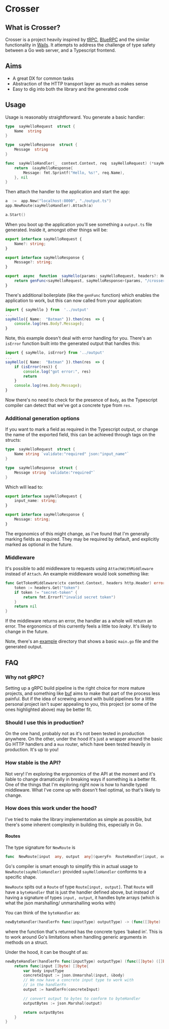 # Crosser

## What is Crosser?
Crosser is a project heavily inspired by [tRPC](https://github.com/trpc/trpc), [BlueRPC](https://github.com/blue-rpc/bluerpc) and the similar functionality in [Wails](https://github.com/wailsapp/wails). It attempts to address the challenge of type safety between a Go web server, and a Typescript frontend.

## Aims
- A great DX for common tasks
- Abstraction of the HTTP transport layer as much as makes sense
- Easy to dig into both the library and the generated code

## Usage
Usage is reasonably straightforward. You generate a basic handler:

```go
type  sayHelloRequest  struct {
	Name  string
}

type  sayHelloResponse  struct {
	Message  string
}

func  sayHelloHandler(_  context.Context, req  sayHelloRequest) (*sayHelloResponse, error) {
	return  &sayHelloResponse{
		Message: fmt.Sprintf("Hello, %s!", req.Name),
	}, nil
}
```

Then attach the handler to the application and start the app:

```go
a  :=  app.New("localhost:8000", "./output.ts")
app.NewRoute(sayHelloHandler).Attach(a)

a.Start()
```

When you boot up the application you'll see something a `output.ts` file generated. Inside it, amongst other things will be:
```typescript
export interface sayHelloRequest {
	Name?: string;
}

export interface sayHelloResponse {
	Message?: string;
}

export  async  function  sayHello(params: sayHelloRequest, headers?: HeadersInit):  Promise<Response<sayHelloResponse> |  Error> {
	return genFunc<sayHelloRequest, sayHelloResponse>(params, "/crosser/sayHello", headers);
}
```

There's additional boilerplate (like the `genFunc` function) which enables the application to work, but this can now called from your application:

```typescript
import { sayHello } from  '../output'
...
sayHello({ Name:  "Batman" }).then(res  => {
	console.log(res.Body?.Message);
}
```

Note, this example doesn't deal with error handling for you. There's an `isError` function built into the generated output that handles this:

```typescript
import { sayHello, isError} from '../output'
...
sayHello({ Name:  "Batman" }).then(res  => {
	if (isError(res)) {
		console.log("got error:", res)
		return
	}
	console.log(res.Body.Message);
}
```

Now there's no need to check for the presence of `Body`, as the Typescript compiler can detect that we've got a concrete type from `res`.

### Additional generation options
If you want to mark a field as required in the Typescript output, or change the name of the exported field, this can be achieved through tags on the structs:
```go
type  sayHelloRequest  struct {
	Name string `validate:"required" json:"input_name"`
}

type  sayHelloResponse  struct {
	Message string `validate:"required"`
}
```
Which will lead to:
```typescript
export interface sayHelloRequest {
	input_name: string;
}

export interface sayHelloResponse {
	Message: string;
}
```

The ergonomics of this might change, as I've found that I'm generally marking fields as required. They may be required by default, and explicitly marked as optional in the future.

### Middleware
It's possible to add middleware to requests using `AttachWithMiddleware` instead of `Attach`. An example middleware would look something like:

```go
func GetTokenMiddleware(ctx context.Context, headers http.Header) error {
	token := headers.Get("token")
	if token != "secret-token" {
		return fmt.Errorf("invalid secret token")
	}
	return nil
}
```

If the middleware returns an error, the handler as a whole will return an error. The ergonomics of this currently feels a little too _leaky_. It's likely to change in the future.

Note, there's an [example](./example) directory that shows a basic `main.go` file and the generated output.



## FAQ
### Why not gRPC?
Setting up a gRPC build pipeline is the right choice for more mature projects, and something like [buf](http://buf.build) aims to make that part of the process less painful. But if the idea of screwing around with build pipelines for a little personal project isn't super appealing to you, this project (or some of the ones highlighted above) may be better fit.

### Should I use this in production?
On the one hand, probably not as it's not been tested in production anywhere. On the other, under the hood it's just a wrapper around the basic Go HTTP handlers and a `mux` router, which have been tested heavily in production. It's up to you!

### How stable is the API?
Not very! I'm exploring the ergonomics of the API at the moment and it's liable to change dramatically in breaking ways if something is a better fit. One of the things that I'm exploring right now is how to handle typed middleware. What I've come up with doesn't feel optimal, so that's likely to change.

### How does this work under the hood?
I've tried to make the library implementation as simple as possible, but there's some inherent complexity in building this, especially in Go.

#### Routes
The type signature for `NewRoute` is
```go
func  NewRoute[input  any, output  any](queryFn  RouteHandler[input, output]) *Route[input, output] {
```

Go's compiler is smart enough to simplify this in actual usage to `NewRoute(sayHelloHandler)` provided `sayHelloHandler` conforms to a specific shape.

`NewRoute` spits out a `Route` of type `Route[input, output]`. That `Route` will have a `byteHandler` that is just the handler defined above, but instead of having a signature of types `input, output`, it handles byte arrays (which is what the json marshalling/ unmarshalling works with)

You can think of the `byteHandler` as:
```go
newByteHandler(handlerFn func(inputType) outputType) -> (func([]byte)  ([]byte))
```
where the function that's returned has the concrete types 'baked in'. This is to work around Go's limitations when handling generic arguments in methods on a struct.

Under the hood, it can be thought of as:
```go
newByteHandler(handlerFn func(inputType) outputType) (func([]byte) ([]byte)) {
	return func(input []byte) []byte{
		var body inputType
		concreteInput := json.Unmarshal(input, &body)
		// We now have a concrete input type to work with
		// in the handlerFn
		output := handlerFn(concreteInput)

		// convert output to bytes to conform to byteHandler
		outputBytes := json.Marshal(output)

		return outputBytes
	}
}
```
